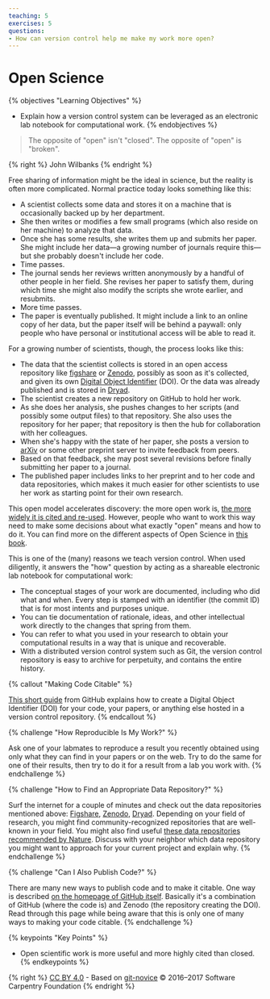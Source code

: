```yaml
---
teaching: 5
exercises: 5
questions:
- How can version control help me make my work more open?
---
```

# Open Science

{% objectives "Learning Objectives" %}
- Explain how a version control system can be leveraged as an electronic lab notebook for computational work.
{% endobjectives %}

> The opposite of "open" isn't "closed".
> The opposite of "open" is "broken".

{% right %} John Wilbanks {% endright %}

Free sharing of information might be the ideal in science,
but the reality is often more complicated.
Normal practice today looks something like this:

*   A scientist collects some data and stores it on a machine
    that is occasionally backed up by her department.
*   She then writes or modifies a few small programs
    (which also reside on her machine)
    to analyze that data.
*   Once she has some results,
    she writes them up and submits her paper.
    She might include her data—a growing number of journals require this—but
    she probably doesn't include her code.
*   Time passes.
*   The journal sends her reviews written anonymously by a handful of other people in her field.
    She revises her paper to satisfy them,
    during which time she might also modify the scripts she wrote earlier,
    and resubmits.
*   More time passes.
*   The paper is eventually published.
    It might include a link to an online copy of her data,
    but the paper itself will be behind a paywall:
    only people who have personal or institutional access
    will be able to read it.

For a growing number of scientists,
though,
the process looks like this:

*   The data that the scientist collects is stored in an open access repository
    like [figshare](http://figshare.com/) or
    [Zenodo](http://zenodo.org), possibly as soon as it's collected,
    and given its own
    [Digital Object Identifier](https://en.wikipedia.org/wiki/Digital_object_identifier) (DOI).
    Or the data was already published and is stored in
    [Dryad](http://datadryad.org/).
*   The scientist creates a new repository on GitHub to hold her work.
*   As she does her analysis,
    she pushes changes to her scripts
    (and possibly some output files)
    to that repository.
    She also uses the repository for her paper;
    that repository is then the hub for collaboration with her colleagues.
*   When she's happy with the state of her paper,
    she posts a version to [arXiv](http://arxiv.org/)
    or some other preprint server
    to invite feedback from peers.
*   Based on that feedback,
    she may post several revisions
    before finally submitting her paper to a journal.
*   The published paper includes links to her preprint
    and to her code and data repositories,
    which  makes it much easier for other scientists
    to use her work as starting point for their own research.

This open model accelerates discovery:
the more open work is,
[the more widely it is cited and re-used](http://dx.doi.org/10.1371/journal.pone.0000308).
However,
people who want to work this way need to make some decisions
about what exactly "open" means and how to do it. You can find more on the different aspects of Open Science in [this book](http://link.springer.com/book/10.1007/978-3-319-00026-8).

This is one of the (many) reasons we teach version control.
When used diligently,
it answers the "how" question
by acting as a shareable electronic lab notebook for computational work:

*   The conceptual stages of your work are documented, including who did
    what and when. Every step is stamped with an identifier (the commit ID)
    that is for most intents and purposes unique.
*   You can tie documentation of rationale, ideas, and other
    intellectual work directly to the changes that spring from them.
*   You can refer to what you used in your research to obtain your
    computational results in a way that is unique and recoverable.
*   With a distributed version control system such as Git, the version
    control repository is easy to archive for perpetuity, and contains
    the entire history.

{% callout "Making Code Citable" %}

[This short guide](https://guides.github.com/activities/citable-code/) from GitHub
explains how to create a Digital Object Identifier (DOI) for your code,
your papers,
or anything else hosted in a version control repository.
{% endcallout %}

{% challenge "How Reproducible Is My Work?" %}

Ask one of your labmates to reproduce a result you recently obtained
using only what they can find in your papers or on the web.
Try to do the same for one of their results,
then try to do it for a result from a lab you work with.
{% endchallenge %}

{% challenge "How to Find an Appropriate Data Repository?" %}

Surf the internet for a couple of minutes and check out the data repositories
mentioned above: [Figshare](http://figshare.com/), [Zenodo](http://zenodo.org),
[Dryad](http://datadryad.org/). Depending on your field of research, you might
find community-recognized repositories that are well-known in your field.
You might also find useful [these data repositories recommended by Nature](
http://www.nature.com/sdata/data-policies/repositories).
Discuss with your neighbor which data repository you might want to
approach for your current project and explain why.
{% endchallenge %}

{% challenge "Can I Also Publish Code?" %}

There are many new ways to publish code and to make it citable. One
way is described [on the homepage of GitHub itself](
https://guides.github.com/activities/citable-code/).
Basically it's a combination of GitHub (where the code is) and Zenodo (the
repository creating the DOI). Read through this page while being aware
that this is only one of many ways to making your code citable.
{% endchallenge %}


{% keypoints "Key Points" %}
- Open scientific work is more useful and more highly cited than closed.
{% endkeypoints %}

{% right %} [CC BY 4.0](https://creativecommons.org/licenses/by/4.0/legalcode) - Based on [git-novice](https://github.com/swcarpentry/git-novice) © 2016–2017 Software Carpentry Foundation {% endright %}
